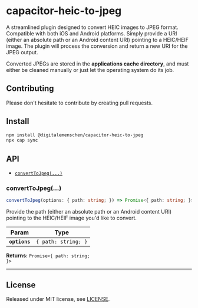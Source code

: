 # capacitor-heic-to-jpeg

A streamlined plugin designed to convert HEIC images to JPEG format. Compatible with both iOS and Android platforms.
Simply provide a URI (either an absolute path or an Android content URI) pointing to a HEIC/HEIF image. The plugin will
process the conversion and return a new URI for the JPEG output.

Converted JPEGs are stored in the **applications cache directory**, and must either be cleaned manually or just let the
operating system do its job.

## Contributing

Please don't hesitate to contribute by creating pull requests.

## Install

```bash
npm install @digitalemenschen/capacitor-heic-to-jpeg
npx cap sync
```

## API

<docgen-index>

* [`convertToJpeg(...)`](#converttojpeg)

</docgen-index>

<docgen-api>
<!--Update the source file JSDoc comments and rerun docgen to update the docs below-->

### convertToJpeg(...)

```typescript
convertToJpeg(options: { path: string; }) => Promise<{ path: string; }>
```

Provide the path (either an absolute path or an Android content URI) pointing to the HEIC/HEIF image you'd like to
convert.

| Param         | Type                           |
|---------------|--------------------------------|
| **`options`** | <code>{ path: string; }</code> |

**Returns:** <code>Promise&lt;{ path: string; }&gt;</code>

--------------------

</docgen-api>

## License

Released under MIT license, see [LICENSE](LICENSE).

